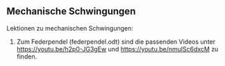 ## Mechanische Schwingungen

Lektionen zu mechanischen Schwingungen:

1. Zum Federpendel (federpendel.odt) sind die passenden Videos unter https://youtu.be/h2p0-JG3gEw und https://youtu.be/nmulSc6dxcM zu finden.
